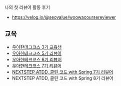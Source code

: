 나의 첫 리뷰어 활동 후기 
- https://velog.io/@seovalue/woowacoursereviewer

## 교육
- [우아한테크코스 3기 교육생](./wooteco.md)
- [우아한테크코스 5기 리뷰어](./wooteco_5th_reviewer.md)
- [우아한테크코스 6기 리뷰어](./wooteco_6th_reviewer.md)
- [우아한테크코스 7기 리뷰어](./wooteco_7th_reviewer.md)
- [NEXTSTEP ATDD, 클린 코드 with Spring 7기 리뷰어](./nextstep_atdd_7th_reviewer.md)
- NEXTSTEP ATDD, 클린 코드 with Spring 8기 리뷰어

